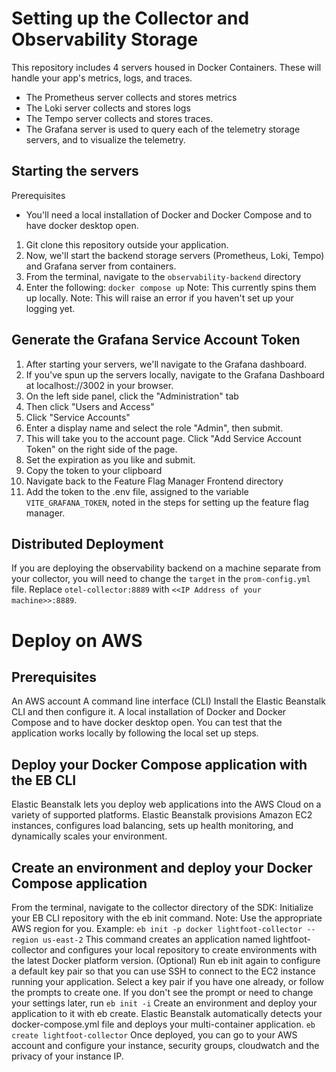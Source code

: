# Setting up the Collector and Observability Storage
This repository includes 4 servers housed in Docker Containers. These will handle your app's metrics, logs, and traces. 
- The Prometheus server collects and stores metrics
- The Loki server collects and stores logs
- The Tempo server collects and stores traces. 
- The Grafana server is used to query each of the telemetry storage servers, and to visualize the telemetry. 

## Starting the servers
Prerequisites
- You'll need a local installation of Docker and Docker Compose and to have docker desktop open. 

1. Git clone this repository outside your application. 
2. Now, we'll start the backend storage servers (Prometheus, Loki, Tempo) and Grafana server from containers.
3. From the terminal, navigate to the `observability-backend` directory
4. Enter the following:
  `docker compose up`
  Note: This currently spins them up locally. 
  Note: This will raise an error if you haven't set up your logging yet. 

## Generate the Grafana Service Account Token
1. After starting your servers, we'll navigate to the Grafana dashboard. 
2. If you've spun up the servers locally, navigate to the Grafana Dashboard at localhost://3002 in your browser.
3. On the left side panel, click the "Administration" tab
4. Then click "Users and Access"
5. Click "Service Accounts"
6. Enter a display name and select the role "Admin", then submit.
7. This will take you to the account page. Click "Add Service Account Token" on the right side of the page. 
8. Set the expiration as you like and submit. 
9. Copy the token to your clipboard
10. Navigate back to the Feature Flag Manager Frontend directory
11. Add the token to the .env file, assigned to the variable `VITE_GRAFANA_TOKEN`, noted in the steps for setting up the feature flag manager.

## Distributed Deployment
If you are deploying the observability backend on a machine separate from your collector, you will need to change the `target` in the `prom-config.yml` file. Replace `otel-collector:8889` with `<<IP Address of your machine>>:8889`.

# Deploy on AWS

## Prerequisites 
  An AWS account
  A command line interface (CLI)
  Install the Elastic Beanstalk CLI and then configure it.
  A local installation of Docker and Docker Compose and to have docker desktop open. 
  You can test that the application works locally by following the local set up steps. 

## Deploy your Docker Compose application with the EB CLI
  Elastic Beanstalk lets you deploy web applications into the AWS Cloud on a variety of supported platforms. Elastic Beanstalk provisions Amazon EC2 instances, configures load balancing, sets up health monitoring, and dynamically scales your environment.

## Create an environment and deploy your Docker Compose application
  From the terminal, navigate to the collector directory of the SDK:
  Initialize your EB CLI repository with the eb init command.
    Note: Use the appropriate AWS region for you. 
    Example: `eb init -p docker lightfoot-collector --region us-east-2`
  This command creates an application named lightfoot-collector and configures your local repository to create environments with the latest Docker platform version.
  (Optional) Run eb init again to configure a default key pair so that you can use SSH to connect to the EC2 instance running your  application.
  Select a key pair if you have one already, or follow the prompts to create one. If you don't see the prompt or need to change your settings later, run `eb init -i`
  Create an environment and deploy your application to it with eb create.
  Elastic Beanstalk automatically detects your docker-compose.yml file and deploys your multi-container application.
    `eb create lightfoot-collector`
  Once deployed, you can go to your AWS account and configure your instance, security groups, cloudwatch and the privacy of your instance IP. 
